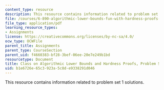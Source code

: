```yaml
---
content_type: resource
description: This resource contains information related to problem set 1 solutions.
file: /courses/6-890-algorithmic-lower-bounds-fun-with-hardness-proofs-fall-2014/b1e6726e65c3923a5c8de9338291d046_MIT6_890F14_ps1-solutions.pdf
file_type: application/pdf
learning_resource_types:
- Assignments
license: https://creativecommons.org/licenses/by-nc-sa/4.0/
ocw_type: OCWFile
parent_title: Assignments
parent_type: CourseSection
parent_uid: f4660383-bf28-3bef-06ee-20e7e249b1bd
resourcetype: Document
title: Class on Algorithmic Lower Bounds and Hardness Proofs, Problem Set 1 Solutions
uid: b1e6726e-65c3-923a-5c8d-e9338291d046
---
```

This resource contains information related to problem set 1 solutions.